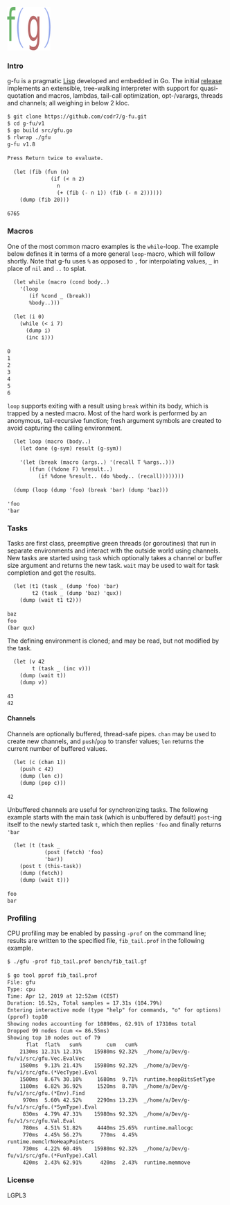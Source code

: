 ![Logo](logo.png)

### Intro
g-fu is a pragmatic [Lisp](https://xkcd.com/297/) developed and embedded in Go. The initial [release](https://github.com/codr7/g-fu/tree/master/v1) implements an extensible, tree-walking interpreter with support for quasi-quotation and macros, lambdas, tail-call optimization, opt-/varargs, threads and channels; all weighing in below 2 kloc.

```
$ git clone https://github.com/codr7/g-fu.git
$ cd g-fu/v1
$ go build src/gfu.go
$ rlwrap ./gfu
g-fu v1.8

Press Return twice to evaluate.

  (let (fib (fun (n)
              (if (< n 2)
                n
                (+ (fib (- n 1)) (fib (- n 2))))))
    (dump (fib 20)))

6765
```

### Macros
One of the most common macro examples is the `while`-loop. The example below defines it in terms of a more general `loop`-macro, which will follow shortly. Note that g-fu uses `%` as opposed to `,` for interpolating values, `_` in place of `nil` and `..` to splat.

```
  (let while (macro (cond body..)
    '(loop
       (if %cond _ (break))
       %body..)))

  (let (i 0)
    (while (< i 7)
      (dump i)
      (inc i)))

0
1
2
3
4
5
6
```

`loop` supports exiting with a result using `break` within its body, which is trapped by a nested macro. Most of the hard work is performed by an anonymous, tail-recursive function; fresh argument symbols are created to avoid capturing the calling environment.

```
  (let loop (macro (body..)
    (let done (g-sym) result (g-sym))
  
    '(let (break (macro (args..) '(recall T %args..)))
       ((fun ((%done F) %result..)
          (if %done %result.. (do %body.. (recall))))))))

  (dump (loop (dump 'foo) (break 'bar) (dump 'baz)))

'foo
'bar
```

### Tasks
Tasks are first class, preemptive green threads (or goroutines) that run in separate environments and interact with the outside world using channels. New tasks are started using `task` which optionally takes a channel or buffer size argument and returns the new task. `wait` may be used to wait for task completion and get the results.

```
  (let (t1 (task _ (dump 'foo) 'bar)
        t2 (task _ (dump 'baz) 'qux))
    (dump (wait t1 t2)))

baz
foo
(bar qux)
```

The defining environment is cloned; and may be read, but not modified by the task.

```
  (let (v 42
        t (task _ (inc v)))
    (dump (wait t))
    (dump v))

43
42
```

#### Channels
Channels are optionally buffered, thread-safe pipes. `chan` may be used to create new channels, and `push`/`pop` to transfer values; `len` returns the current number of buffered values.

```
  (let (c (chan 1))
    (push c 42)
    (dump (len c))
    (dump (pop c)))

42
```

Unbuffered channels are useful for synchronizing tasks. The following example starts with the main task (which is unbuffered by default) `post`-ing itself to the newly started task `t`, which then replies `'foo` and finally returns `'bar`

```
  (let (t (task _
            (post (fetch) 'foo)
            'bar))
    (post t (this-task))
    (dump (fetch))
    (dump (wait t)))

foo
bar
```

### Profiling
CPU profiling may be enabled by passing `-prof` on the command line; results are written to the specified file, `fib_tail.prof` in the following example.

```
$ ./gfu -prof fib_tail.prof bench/fib_tail.gf

$ go tool pprof fib_tail.prof
File: gfu
Type: cpu
Time: Apr 12, 2019 at 12:52am (CEST)
Duration: 16.52s, Total samples = 17.31s (104.79%)
Entering interactive mode (type "help" for commands, "o" for options)
(pprof) top10
Showing nodes accounting for 10890ms, 62.91% of 17310ms total
Dropped 99 nodes (cum <= 86.55ms)
Showing top 10 nodes out of 79
      flat  flat%   sum%        cum   cum%
    2130ms 12.31% 12.31%    15980ms 92.32%  _/home/a/Dev/g-fu/v1/src/gfu.Vec.EvalVec
    1580ms  9.13% 21.43%    15980ms 92.32%  _/home/a/Dev/g-fu/v1/src/gfu.(*VecType).Eval
    1500ms  8.67% 30.10%     1680ms  9.71%  runtime.heapBitsSetType
    1180ms  6.82% 36.92%     1520ms  8.78%  _/home/a/Dev/g-fu/v1/src/gfu.(*Env).Find
     970ms  5.60% 42.52%     2290ms 13.23%  _/home/a/Dev/g-fu/v1/src/gfu.(*SymType).Eval
     830ms  4.79% 47.31%    15980ms 92.32%  _/home/a/Dev/g-fu/v1/src/gfu.Val.Eval
     780ms  4.51% 51.82%     4440ms 25.65%  runtime.mallocgc
     770ms  4.45% 56.27%      770ms  4.45%  runtime.memclrNoHeapPointers
     730ms  4.22% 60.49%    15980ms 92.32%  _/home/a/Dev/g-fu/v1/src/gfu.(*FunType).Call
     420ms  2.43% 62.91%      420ms  2.43%  runtime.memmove
```

### License
LGPL3